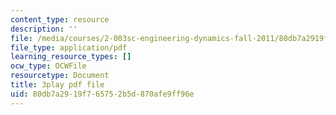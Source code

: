 ```yaml
---
content_type: resource
description: ''
file: /media/courses/2-003sc-engineering-dynamics-fall-2011/80db7a2919f765752b5d870afe9ff96e_jROTMB142T0.pdf
file_type: application/pdf
learning_resource_types: []
ocw_type: OCWFile
resourcetype: Document
title: 3play pdf file
uid: 80db7a29-19f7-6575-2b5d-870afe9ff96e
---
```

